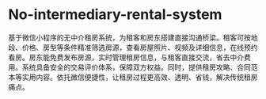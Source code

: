 # No-intermediary-rental-system
基于微信小程序的无中介租房系统，为租客和房东搭建直接沟通桥梁。租客可按地段、价格、房型等条件精准筛选房源，查看房屋照片、视频及详细信息，在线预约看房。房东能免费发布房源，实时管理租房信息，与租客直接交流，省去中介费用。系统具备安全的交易评价体系，保障双方权益。同时，提供租房攻略、合同范本等实用内容。依托微信便捷性，让租房过程更高效、透明、省钱，解决传统租房痛点。 
